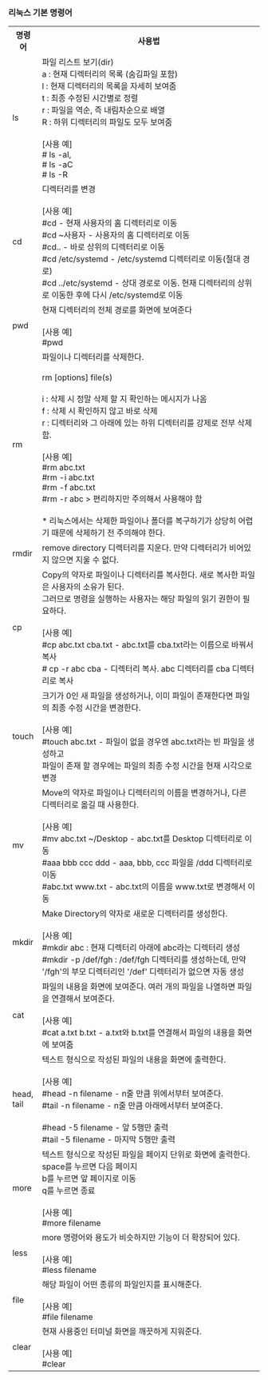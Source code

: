 ### 리눅스 기본 명령어

<table>
  <tr>
    <th>명령어</th>
    <th>사용법</th>
  </tr>
  <tr>
    <td>ls</td>
    <td>파일 리스트 보기(dir)<br>a : 현재 디렉터리의 목록 (숨김파일 포함)<br>l  : 현재 디렉터리의 목록을 자세히 보여줌<br>t : 최종 수정된 시간별로 정렬<br>r : 파일을 역순, 즉 내림차순으로 배열<br>R : 하위 디렉터리의 파일도 모두 보여줌<br><br>[사용 예]<br># ls -al,<br># ls -aC<br># ls -R</td>
  </tr>
  <tr>
    <td>cd</td>
    <td>디렉터리를 변경<br><br>[사용 예]<br>#cd               -    현재 사용자의 홈 디렉터리로 이동<br>#cd ~사용자   -   사용자의 홈 디렉터리로 이동<br>#cd..             -   바로 상위의 디렉터리로 이동 <br>#cd /etc/systemd     -     /etc/systemd 디렉터리로 이동(절대 경로)<br>#cd ../etc/systemd   -   상대 경로로 이동. 현재 디렉터리의 상위로 이동한 후에 다시 /etc/systemd로 이동 </td>
  </tr>
  <tr>
    <td>pwd</td>
    <td>현재 디렉터리의 전체 경로를 화면에 보여준다<br><br>[사용 예]<br>#pwd</td>
  </tr>
  <tr>
    <td>rm</td>
    <td>파일이나 디렉터리를 삭제한다.<br><br>rm [options] file(s)<br><br>i : 삭제 시 정말 삭제 할 지 확인하는 메시지가 나옴<br>f : 삭제 시 확인하지 않고 바로 삭제<br>r : 디렉터리와 그 아래에 있는 하위 디렉터리를 강제로 전부 삭제함.<br><br>[사용 예]<br>#rm abc.txt<br>#rm -i abc.txt<br>#rm -f abc.txt<br>#rm -r abc      &gt; 편리하지만 주의해서 사용해야 함<br><br>* 리눅스에서는 삭제한 파일이나 폴더를 복구하기가 상당히 어렵기 때문에 삭제하기 전 주의해야 한다.</td>
  </tr>
  <tr>
    <td>rmdir</td>
    <td>remove directory 디렉터리를 지운다. 만약 디렉터리가 비어있지 않으면 지울 수 없다.</td>
  </tr>
  <tr>
    <td>cp</td>
    <td>Copy의 약자로 파일이나 디렉터리를 복사한다. 새로 복사한 파일은 사용자의 소유가 된다.<br>그러므로 명령을 실행하는 사용자는 해당 파일의 읽기 권한이 필요하다.<br><br>[사용 예]<br>#cp abc.txt cba.txt   -  abc.txt를 cba.txt라는 이름으로 바꿔서 복사<br># cp -r abc cba        -  디렉터리 복사. abc 디렉터리를 cba 디렉터리로 복사</td>
  </tr>
  <tr>
    <td>touch</td>
    <td>크기가 0인 새 파일을 생성하거나, 이미 파일이 존재한다면 파일의 최종 수정 시간을 변경한다. <br><br>[사용 예]<br>#touch abc.txt  - 파일이 없을 경우엔 abc.txt라는 빈 파일을 생성하고<br>                          파일이 존재 할 경우에는 파일의 최종 수정 시간을 현재 시각으로 변경</td>
  </tr>
  <tr>
    <td>mv</td>
    <td>Move의 약자로 파일이나 디렉터리의 이름을 변경하거나, 다른 디렉터리로 옮길 때 사용한다.<br><br>[사용 예]<br>#mv abc.txt ~/Desktop  -    abc.txt를 Desktop 디렉터리로 이동<br>#aaa bbb ccc ddd         -    aaa, bbb, ccc 파일을 /ddd 디렉터리로 이동<br>#abc.txt www.txt           -    abc.txt의 이름을 www.txt로 변경해서 이동</td>
  </tr>
  <tr>
    <td>mkdir</td>
    <td>Make Directory의 약자로 새로운 디렉터리를 생성한다.<br><br>[사용 예]<br>#mkdir abc : 현재 디렉터리 아래에 abc라는 디렉터리 생성<br>#mkdir -p /def/fgh : /def/fgh 디렉터리를 생성하는데, 만약 '/fgh'의 부모 디렉터리인 '/def' 디렉터리가 없으면 자동 생성</td>
  </tr>
  <tr>
    <td>cat</td>
    <td>파일의 내용을 화면에 보여준다. 여러 개의 파일을 나열하면 파일을 연결해서 보여준다.<br><br>[사용 예]<br>#cat a.txt b.txt  -   a.txt와 b.txt를 연결해서 파일의 내용을 화면에 보여줌</td>
  </tr>
  <tr>
    <td>head,<br>tail</td>
    <td>텍스트 형식으로 작성된 파일의 내용을 화면에 출력한다.<br><br>[사용 예]<br>#head -n filename  -   n줄 만큼 위에서부터 보여준다.<br>#tail -n filename      -  n줄 만큼 아래에서부터 보여준다.<br><br>#head -5 filename   -  앞 5행만 출력<br>#tail -5 filename      -  마지막 5행만 출력</td>
  </tr>
  <tr>
    <td>more</td>
    <td>텍스트 형식으로 작성된 파일을 페이지 단위로 화면에 출력한다.<br>space를 누르면 다음 페이지<br>b를 누르면 앞 페이지로 이동<br>q를 누르면 종료<br><br>[사용 예]<br>#more filename</td>
  </tr>
  <tr>
    <td>less</td>
    <td>more 명령어와 용도가 비슷하지만 기능이 더 확장되어 있다.<br><br>[사용 예]<br>#less filename</td>
  </tr>
  <tr>
    <td>file</td>
    <td>해당 파일이 어떤 종류의 파일인지를 표시해준다.<br><br>[사용 예]<br>#file filename</td>
  </tr>
  <tr>
    <td>clear</td>
    <td>현재 사용중인 터미널 화면을 깨끗하게 지워준다.<br><br>[사용 예]<br>#clear</td>
  </tr>
</table>
